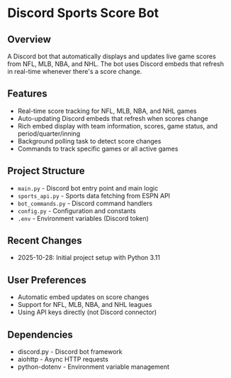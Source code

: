# Discord Sports Score Bot

## Overview
A Discord bot that automatically displays and updates live game scores from NFL, MLB, NBA, and NHL. The bot uses Discord embeds that refresh in real-time whenever there's a score change.

## Features
- Real-time score tracking for NFL, MLB, NBA, and NHL games
- Auto-updating Discord embeds that refresh when scores change
- Rich embed display with team information, scores, game status, and period/quarter/inning
- Background polling task to detect score changes
- Commands to track specific games or all active games

## Project Structure
- `main.py` - Discord bot entry point and main logic
- `sports_api.py` - Sports data fetching from ESPN API
- `bot_commands.py` - Discord command handlers
- `config.py` - Configuration and constants
- `.env` - Environment variables (Discord token)

## Recent Changes
- 2025-10-28: Initial project setup with Python 3.11

## User Preferences
- Automatic embed updates on score changes
- Support for NFL, MLB, NBA, and NHL leagues
- Using API keys directly (not Discord connector)

## Dependencies
- discord.py - Discord bot framework
- aiohttp - Async HTTP requests
- python-dotenv - Environment variable management

